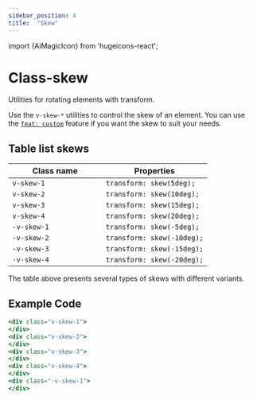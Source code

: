 ```yaml
---
sidebar_position: 4
title:  "Skew"
---
```


import {AiMagicIcon} from 'hugeicons-react';

# Class-skew <AiMagicIcon className='icon' />

Utilities for rotating elements with transform.

Use the `v-skew-*` utilities to control the skew of an element.
You can use <br /> the [`feat: custom`](/docs/Core-Features/V-custom.md) feature if you want the skew to suit your needs.

## Table list skews

| Class name  | Properties |
|---------------------|-------------------|
| `v-skew-1			`      | `transform: skew(5deg);` | 
| `v-skew-2			`      | `transform: skew(10deg);` | 
| `v-skew-3			`      | `transform: skew(15deg);` | 
| `v-skew-4			`      | `transform: skew(20deg);` | 
| `-v-skew-1			`      | `transform: skew(-5deg);` | 
| `-v-skew-2			`      | `transform: skew(-10deg);` | 
| `-v-skew-3			`      | `transform: skew(-15deg);` | 
| `-v-skew-4			`      | `transform: skew(-20deg);` | 

The table above presents several types of skews with different variants.

## Example Code
``` jsx title="index.html"		
<div class="v-skew-1">
</div>
<div class="v-skew-2">
</div>
<div class="v-skew-3">
</div>
<div class="v-skew-4">
</div>
<div class="-v-skew-1">
</div>
```